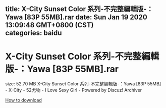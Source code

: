 
title: X-City Sunset Color 系列-不完整編輯版-：Yawa [83P  55MB].rar
date: Sun Jan 19 2020 13:09:48 GMT+0800 (CST)    
categories: baidu
---

# X-City Sunset Color 系列-不完整編輯版-：Yawa [83P  55MB].rar
size: 52.70 MB
 X-City Sunset Color 系列-不完整編輯版-：Yawa [83P 55MB] - X-City - 52尤物 - I Love Sexy Girl - Powered by Discuz! Archiver
 

[How to download](https://bpcam.bemobtrk.com/go/2ceec3aa-1ca2-46d6-b9ff-aaa5c184517c?jno=56)